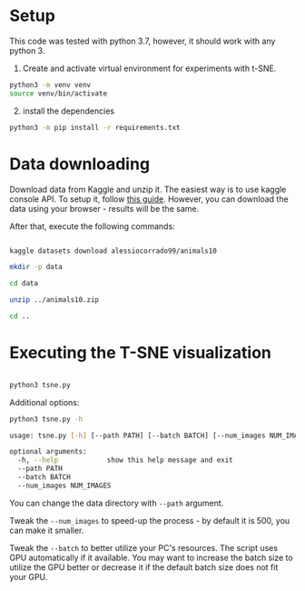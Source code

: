 # Setup

This code was tested with python 3.7, however, it should work with any python 3.

1. Create and activate virtual environment for experiments with t-SNE.

```bash
python3 -m venv venv
source venv/bin/activate
```

2. install the dependencies

```bash
python3 -m pip install -r requirements.txt
```

# Data downloading

Download data from Kaggle and unzip it. The easiest way is to use kaggle console
API. To setup it, follow [this guide](https://www.kaggle.com/general/74235).
However, you can download the data using your browser - results will be the
same.

After that, execute the following commands:

```bash

kaggle datasets download alessiocorrado99/animals10

mkdir -p data

cd data

unzip ../animals10.zip

cd ..

```

# Executing the T-SNE visualization

```bash

python3 tsne.py

```

Additional options:

```bash
python3 tsne.py -h

usage: tsne.py [-h] [--path PATH] [--batch BATCH] [--num_images NUM_IMAGES]

optional arguments:
  -h, --help            show this help message and exit
  --path PATH
  --batch BATCH
  --num_images NUM_IMAGES

```

You can change the data directory with `--path` argument.

Tweak the `--num_images` to speed-up the process - by default it is 500, you can
make it smaller.

Tweak the `--batch` to better utilize your PC's resources. The script uses GPU
automatically if it available. You may want to increase the batch size to
utilize the GPU better or decrease it if the default batch size does not fit
your GPU.
